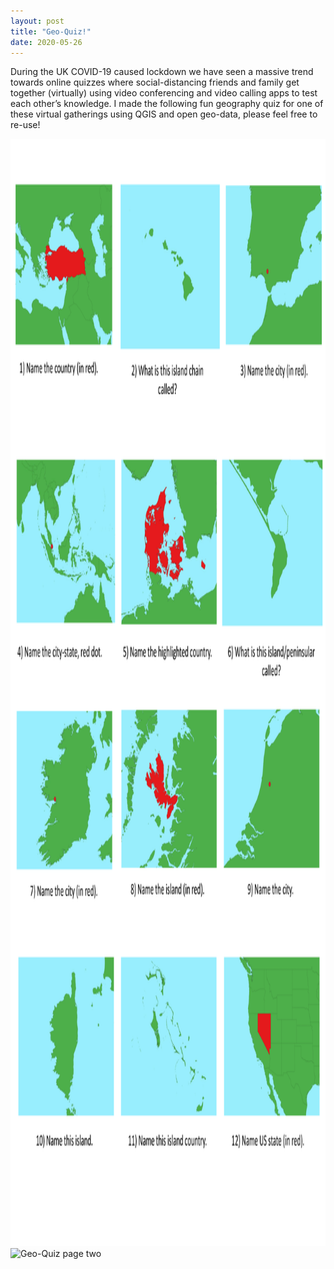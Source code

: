 ```yaml
---
layout: post
title: "Geo-Quiz!"
date: 2020-05-26
---
```


During the UK COVID-19 caused lockdown we have seen a massive trend towards online quizzes where social-distancing friends and family get together (virtually) using video conferencing and video calling apps to test each other’s knowledge. I made the following fun geography quiz for one of these virtual gatherings using QGIS and open geo-data, please feel free to re-use!


<img src="/geo-quiz_parish_Page_1.png" alt="Geo-Quiz page one" style="width:1181;height:1772px;">


<img src="/Zone_A.png" alt="Geo-Quiz page two" style="width:1181x;height:1772px;">

